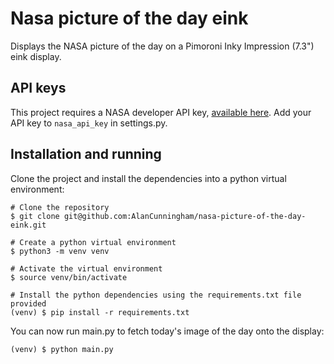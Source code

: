 # Nasa picture of the day eink

Displays the NASA picture of the day on a Pimoroni Inky Impression (7.3") eink display.

## API keys
This project requires a NASA developer API key, [available here](https://api.nasa.gov/).
Add your API key to `nasa_api_key` in settings.py.

## Installation and running
Clone the project and install the dependencies into a python virtual environment:
```
# Clone the repository
$ git clone git@github.com:AlanCunningham/nasa-picture-of-the-day-eink.git

# Create a python virtual environment
$ python3 -m venv venv

# Activate the virtual environment
$ source venv/bin/activate

# Install the python dependencies using the requirements.txt file provided
(venv) $ pip install -r requirements.txt
```

You can now run main.py to fetch today's image of the day onto the display:
```
(venv) $ python main.py
```
